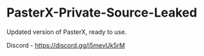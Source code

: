 
# PasterX-Private-Source-Leaked

Updated version of PasterX, ready to use.

Discord - https://discord.gg/j5mevUk5rM
                                                        